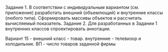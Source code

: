 Задание 1. В соответствии с индивидуальным вариантом (см. приложение) разработать внешний (объемлющий)  и внутренние классы (любого типа). Сформировать массивы объектов и рассчитать вычисляемый показатель. 
Задание 2. Для разработанных в Задании 1 внутренних классов спроектировать аннотации.

Вариант 15 - внешний класс - товар. внутренние - телевизор и холодильник. ВП - число товаров заданной фирмы
